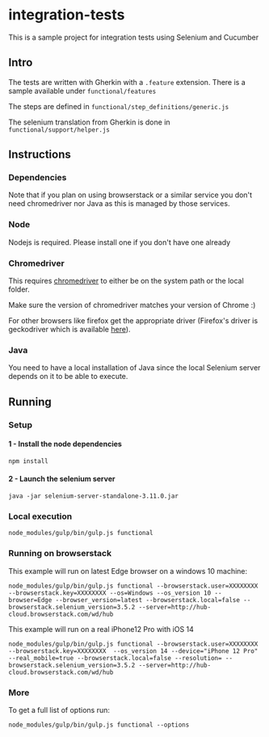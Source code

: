 # integration-tests

This is a sample project for integration tests using Selenium and Cucumber

## Intro

The tests are written with Gherkin with a `.feature` extension. There is a sample available under `functional/features`

The steps are defined in `functional/step_definitions/generic.js`

The selenium translation from Gherkin is done in `functional/support/helper.js` 

## Instructions

### Dependencies

Note that if you plan on using browserstack or a similar service you don't need chromedriver nor Java as this is managed by those services.

### Node

Nodejs is required. Please install one if you don't have one already

### Chromedriver

This requires [chromedriver](https://chromedriver.chromium.org/downloads) to either be on the system path or the local folder.

Make sure the version of chromedriver matches your version of Chrome :) 

For other browsers like firefox get the appropriate driver (Firefox's driver is geckodriver which is available [here](https://github.com/mozilla/geckodriver/releases)).

### Java

You need to have a local installation of Java since the local Selenium server depends on it to be able to execute.

## Running

### Setup

#### 1 - Install the node dependencies
`npm install`

#### 2 - Launch the selenium server
`java -jar selenium-server-standalone-3.11.0.jar`

### Local execution

`node_modules/gulp/bin/gulp.js functional`

### Running on browserstack

This example will run on latest Edge browser on a windows 10 machine: 

`node_modules/gulp/bin/gulp.js functional --browserstack.user=XXXXXXXX --browserstack.key=XXXXXXXX --os=Windows --os_version 10 --browser=Edge --browser_version=latest --browserstack.local=false --browserstack.selenium_version=3.5.2 --server=http://hub-cloud.browserstack.com/wd/hub`

This example will run on a real iPhone12 Pro with iOS 14

`node_modules/gulp/bin/gulp.js functional --browserstack.user=XXXXXXXX --browserstack.key=XXXXXXXX  --os_version 14 --device="iPhone 12 Pro" --real_mobile=true --browserstack.local=false --resolution= --browserstack.selenium_version=3.5.2 --server=http://hub-cloud.browserstack.com/wd/hub`

### More

To get a full list of options run:

`node_modules/gulp/bin/gulp.js functional --options`
